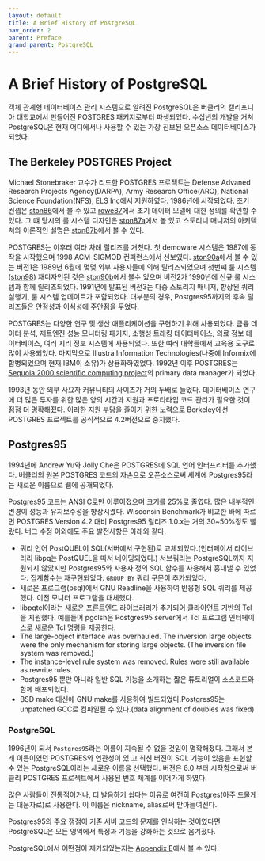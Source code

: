 ```yaml
---
layout: default
title: A Brief History of PostgreSQL
nav_order: 2
parent: Preface
grand_parent: PostgreSQL
---
```


# A Brief History of PostgreSQL

객체 관계형 데이터베이스 관리 시스템으로 알려진 PostgreSQL은 버클리의 캘리포니아 대학교에서 만들어진 POSTGRES 패키지로부터 파생되었다. 수십년의 개발을 거쳐 PostgreSQL은 현재 어디에서나 사용할 수 있는 가장 진보된 오픈소스 데이터베이스가 되었다.

## The Berkeley POSTGRES Project

Michael Stonebraker 교수가 리드한 POSTGRES 프로젝트는 Defense Advaned Research Projects Agency(DARPA), Army Research Office(ARO), National Science Foundation(NFS), ELS Inc에서 지원하였다. 1986년에 시작되었다. 초기 컨셉은 [ston86](https://www.postgresql.org/docs/16/history.html#:~:text=were%20presented%20in-,%5Bston86%5D,-%2C%20and%20the%20definition)에서 볼 수 있고 [rowe87](https://www.postgresql.org/docs/16/history.html#:~:text=model%20appeared%20in-,%5Browe87%5D,-.%20The%20design%20of)에서 초기 데이터 모델에 대한 정의를 확인할 수 있다. 그 떄 당시의 룰 시스템 디자인은 [ston87a](https://www.postgresql.org/docs/16/history.html#:~:text=first%20rule%20system%20(-,%5Bston89%5D,-)%2C%20the%20rule%20system)에서 볼 있고 스토리니 매니저의 아키텍쳐와 이론적인 설명은 [ston87b](https://www.postgresql.org/docs/16/biblio.html#STON87B)에서 볼 수 있다.

POSTGRES는 이후러 여라 차례 릴리즈를 거쳤다. 첫 demoware 시스템은 1987에 동작을 시작했으며 1998 ACM-SIGMOD 컨퍼런스에서 선보였다. [ston90a](https://www.postgresql.org/docs/16/history.html#:~:text=1%2C%20described%20in-,%5Bston90a%5D,-%2C%20was%20released%20to)에서 볼 수 있는 버전1은 1989년 6월에 몇몇 외부 사용자들에 의해 릴리즈되었으며 첫번쨰 룰 시스템([ston98](https://www.postgresql.org/docs/16/history.html#:~:text=first%20rule%20system%20(-,%5Bston89%5D,-)%2C%20the%20rule%20system)) 재디자인된 것은 [ston90b](https://www.postgresql.org/docs/16/history.html#:~:text=system%20was%20redesigned%20(-,%5Bston90b%5D,-)%2C%20and%20Version%202)에서 볼수 있으며 버전2가 1990년에 신규 룰 시스템과 함께 릴리즈되었다. 1991년에 발표된 버전3는 다중 스토리지 매니저, 향상된 쿼리 실행기, 룰 시스템 업데이트가 포함되었다. 대부분의 경우, Postgres95까지의 후속 릴리즈들은 안정성과 이식성에 주안점을 두었다.

POSTGRES는 다양한 연구 및 생산 애플리케이션을 구현하기 위해 사용되었다. 금융 데이터 분석, 제트엔진 성능 모니터링 패키지, 소행성 트래킹 데이터베이스, 의료 정보 데이터베이스, 여러 지리 정보 시스템에 사용되었다. 또한 여러 대학들에서 교육용 도구로 많이 사용되었다. 마지막으로 Illustra Information Technologies(나중에 Informix에 합병되었으며 현재 IBM이 소유)가 상용화하였었다. 1992년 이후 POSTGRES는 [Sequoia 2000 scientific computing project](https://www.postgresql.org/docs/16/history.html#:~:text=Sequoia%202000%20scientific%20computing%20project)의 primary data manager가 되었다.

1993년 동안 외부 사요자 커뮤니티의 사이즈가 거의 두배로 늘었다. 데이터베이스 연구에 더 많은 투자를 위한 많은 양의 시간과 지원과 프로타타입 코드 관리가 필요한 것이 점점 더 명확해졌다. 이러한 지원 부담을 줄이기 위한 노력으로 Berkeley에선 POSTGRES 프로젝트를 공식적으로 4.2버전으로 중지했다.

## Postgres95

1994년에 Andrew Yu와 Jolly Che은 POSTGRES에 SQL 언어 인터프리터를 추가했다. 버클리의 원본 POSTGRES 코드의 자손으로 오픈소스로써 세계에 Postgres95라는 새로운 이름으로 웹에 공개되었다.

Postgres95 코드는 ANSI C로만 이루어졌으며 크기를 25%로 줄였다. 많은 내부적인 변경이 성능과 유지보수성을 향상시켰다. Wisconsin Benchmark가 비교한 바에 따르면 POSTGRES Version 4.2 대비 Postgres95 릴리즈 1.0.x는 거의 30~50%정도 빨랐다. 버그 수정 이외에도 주요 발전사항은 아래와 같다.

* 쿼리 언어 PostQUEL이 SQL(서버에서 구현된)로 교체되었다.(인터페이서 라이브러리 libpq는 PostQUEL을 따서 네이밍되었다.) 서브쿼리는 PostgreSQL까지 지원되지 않았지만 Postgres95와 사용자 정의 SQL 함수를 사용해서 흉내낼 수 있었다. 집계함수는 재구현되었다. `GROUP BY` 쿼리 구문이 추가되었다.
* 새로운 프로그램(psql)에서 GNU Readline을 사용하여 반응형 SQL 쿼리를 제공했다. 이전 모니터 프로그램을 대체했다.
* libpqtcl이라는 새로운 프론트엔드 라이브러리가 추가되어 클라이언트 기반의 Tcl을 지원했다. 예를들어 pgclsh은 Postgres95 server에서 Tcl 프로그램 인터페이스로 새로운 Tcl 명렁을 제공한다.
* The large-object interface was overhauled. The inversion large objects were the only mechanism for storing large objects. (The inversion file system was removed.)
* The instance-level rule system was removed. Rules were still available as rewrite rules.
* Postgres95 뿐만 아니라 일반 SQL 기능을 소개하는 짧은 튜토리얼이 소스코드와 함께 배포되었다.
* BSD make 대신에 GNU make를 사용하여 빌드되었다.Postgres95는 unpatched GCC로 컴파일될 수 있다.(data alignment of doubles was fixed)

### PostgreSQL

1996년이 되서 `Postgres95`라는 이름이 지속될 수 없을 것임이 명확해졌다. 그래서 본래 이름이였던 POSTGRES와 연관성이 있 고 최신 버전이 SQL 기능이 있음을 표현할 수 있는 PostgreSQL이라는 새로운 이름을 선택했다. 버전은 6.0 부터 시작함으로써 버클리 POSTGRES 프로젝트에서 사용된 번호 체계를 이어가게 하였다.

많은 사람들이 전통적이거나, 더 발음하기 쉽다는 이유로 여전히 Postgres(아주 드물게는 대문자로)로 사용한다. 이 이름은 nickname, alias로써 받아들여진다.

Postgres95의 주요 쟁점이 기존 서버 코드의 문제를 인식하는 것이였다면 PostgreSQL은 모든 영역에서 특징과 기능을 강화하는 것으로 옴겨졌다.

PostgreSQL에서 어떤점이 제기되었는지는 [Appendix E](https://www.postgresql.org/docs/current/release.html)에서 볼 수 있다.